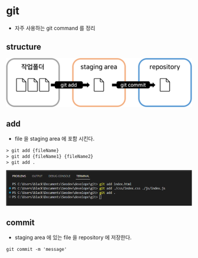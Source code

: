 # git
+ 자주 사용하는 git command 를 정리

## structure
<img src="./structure.png" alt="structure.png" width="750px"/>

## add
+ file 을 staging area 에 포함 시킨다.
```
> git add {fileName}
> git add {fileName1} {fileName2}
> git add .
```
<img src="./gitAdd.png" alt="gitAdd.png" />

## commit
+ staging area 에 있는 file 을 repository 에 저장한다.
```
git commit -m 'message'
```
